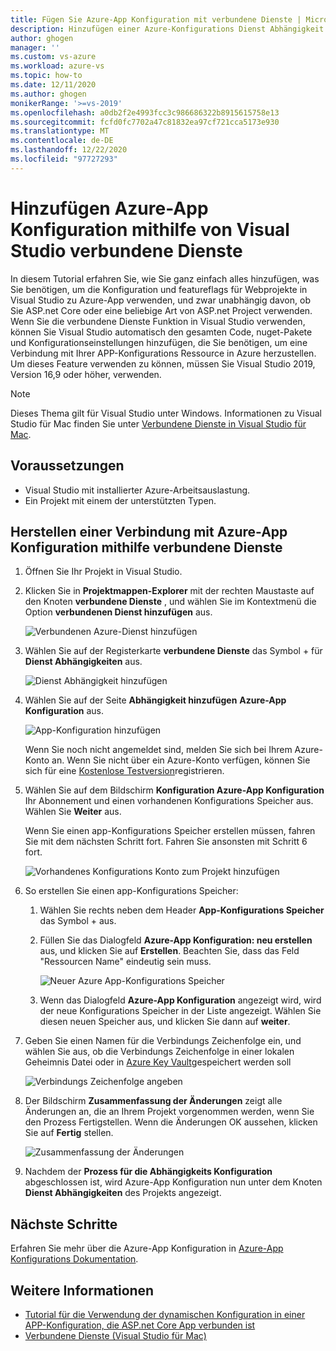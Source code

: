 ```yaml
---
title: Fügen Sie Azure-App Konfiguration mit verbundene Dienste | Microsoft-Dokumentation
description: Hinzufügen einer Azure-Konfigurations Dienst Abhängigkeit zu ihrer App mithilfe von Visual Studio verbundene Dienste
author: ghogen
manager: ''
ms.custom: vs-azure
ms.workload: azure-vs
ms.topic: how-to
ms.date: 12/11/2020
ms.author: ghogen
monikerRange: '>=vs-2019'
ms.openlocfilehash: a0db2f2e4993fcc3c986686322b8915615758e13
ms.sourcegitcommit: fcfd0fc7702a47c81832ea97cf721cca5173e930
ms.translationtype: MT
ms.contentlocale: de-DE
ms.lasthandoff: 12/22/2020
ms.locfileid: "97727293"
---
```

# <a name="adding-azure-app-configuration-by-using-visual-studio-connected-services"></a>Hinzufügen Azure-App Konfiguration mithilfe von Visual Studio verbundene Dienste

In diesem Tutorial erfahren Sie, wie Sie ganz einfach alles hinzufügen, was Sie benötigen, um die Konfiguration und featureflags für Webprojekte in Visual Studio zu Azure-App verwenden, und zwar unabhängig davon, ob Sie ASP.net Core oder eine beliebige Art von ASP.net Project verwenden. Wenn Sie die verbundene Dienste Funktion in Visual Studio verwenden, können Sie Visual Studio automatisch den gesamten Code, nuget-Pakete und Konfigurationseinstellungen hinzufügen, die Sie benötigen, um eine Verbindung mit Ihrer APP-Konfigurations Ressource in Azure herzustellen. Um dieses Feature verwenden zu können, müssen Sie Visual Studio 2019, Version 16,9 oder höher, verwenden.

> [!NOTE]
> Dieses Thema gilt für Visual Studio unter Windows. Informationen zu Visual Studio für Mac finden Sie unter [Verbundene Dienste in Visual Studio für Mac](/visualstudio/mac/connected-services).

## <a name="prerequisites"></a>Voraussetzungen

- Visual Studio mit installierter Azure-Arbeitsauslastung.
- Ein Projekt mit einem der unterstützten Typen.

## <a name="connect-to-azure-app-configuration-using-connected-services"></a>Herstellen einer Verbindung mit Azure-App Konfiguration mithilfe verbundene Dienste

1. Öffnen Sie Ihr Projekt in Visual Studio.

1. Klicken Sie in **Projektmappen-Explorer** mit der rechten Maustaste auf den Knoten **verbundene Dienste** , und wählen Sie im Kontextmenü die Option **verbundenen Dienst hinzufügen** aus.

    ![Verbundenen Azure-Dienst hinzufügen](./media/vs-azure-tools-connected-services-storage/vs-2019/add-connected-service.png)

1. Wählen Sie auf der Registerkarte **verbundene Dienste** das Symbol + für **Dienst Abhängigkeiten** aus.

    ![Dienst Abhängigkeit hinzufügen](./media/vs-azure-tools-connected-services-storage/vs-2019/connected-services-tab.png)

1. Wählen Sie auf der Seite **Abhängigkeit hinzufügen** **Azure-App Konfiguration** aus.

    ![App-Konfiguration hinzufügen](./media/vs-azure-tools-connected-services-app-configuration/add-azure-app-configuration.png)

    Wenn Sie noch nicht angemeldet sind, melden Sie sich bei Ihrem Azure-Konto an. Wenn Sie nicht über ein Azure-Konto verfügen, können Sie sich für eine [Kostenlose Testversion](https://azure.microsoft.com/free/dotnet)registrieren.

1. Wählen Sie auf dem Bildschirm **Konfiguration Azure-App Konfiguration** Ihr Abonnement und einen vorhandenen Konfigurations Speicher aus. Wählen Sie **Weiter** aus.

    Wenn Sie einen app-Konfigurations Speicher erstellen müssen, fahren Sie mit dem nächsten Schritt fort. Fahren Sie ansonsten mit Schritt 6 fort.

    ![Vorhandenes Konfigurations Konto zum Projekt hinzufügen](./media/vs-azure-tools-connected-services-app-configuration/select-config-store.png)

1. So erstellen Sie einen app-Konfigurations Speicher:

   1. Wählen Sie rechts neben dem Header **App-Konfigurations Speicher** das Symbol + aus. 

   1. Füllen Sie das Dialogfeld **Azure-App Konfiguration: neu erstellen** aus, und klicken Sie auf **Erstellen**. Beachten Sie, dass das Feld "Ressourcen Name" eindeutig sein muss. 

       ![Neuer Azure App-Konfigurations Speicher](./media/vs-azure-tools-connected-services-app-configuration/create-new-config-store.png)

   1. Wenn das Dialogfeld **Azure-App Konfiguration** angezeigt wird, wird der neue Konfigurations Speicher in der Liste angezeigt. Wählen Sie diesen neuen Speicher aus, und klicken Sie dann auf **weiter**.

1. Geben Sie einen Namen für die Verbindungs Zeichenfolge ein, und wählen Sie aus, ob die Verbindungs Zeichenfolge in einer lokalen Geheimnis Datei oder in [Azure Key Vault](/azure/key-vault)gespeichert werden soll

   ![Verbindungs Zeichenfolge angeben](./media/vs-azure-tools-connected-services-app-configuration/connection-string-app-config.png)

1. Der Bildschirm **Zusammenfassung der Änderungen** zeigt alle Änderungen an, die an Ihrem Projekt vorgenommen werden, wenn Sie den Prozess Fertigstellen. Wenn die Änderungen OK aussehen, klicken Sie auf **Fertig** stellen.

   ![Zusammenfassung der Änderungen](./media/vs-azure-tools-connected-services-app-configuration/summary-of-changes-app-config.png)

1. Nachdem der **Prozess für die Abhängigkeits Konfiguration** abgeschlossen ist, wird Azure-App Konfiguration nun unter dem Knoten **Dienst Abhängigkeiten** des Projekts angezeigt.

## <a name="next-steps"></a>Nächste Schritte

Erfahren Sie mehr über die Azure-App Konfiguration in [Azure-App Konfigurations Dokumentation](/azure/azure-app-configuration/overview).

## <a name="see-also"></a>Weitere Informationen

- [Tutorial für die Verwendung der dynamischen Konfiguration in einer APP-Konfiguration, die ASP.net Core App verbunden ist](/azure/azure-app-configuration/enable-dynamic-configuration-aspnet-core)
- [Verbundene Dienste (Visual Studio für Mac)](/visualstudio/mac/connected-services)